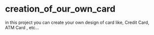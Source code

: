# creation_of_our_own_card
in this project you can create your own design of card like, Credit Card, ATM Card , etc...
